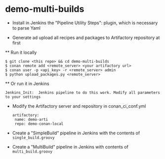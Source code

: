 # demo-multi-builds

* Install in Jenkins the "Pipeline Utility Steps": plugin, which is necessary to parse Yaml

* Generate ad upload all recipes and packages to Artifactory repository at first

** Run it locally
```
$ git clone <this repo> && cd demo-multi-builds
$ conan remote add <remote_server> <your artifactory url>   
$ conan user -p <api_key> -r <remote_server> admin
$ python upload_packages.py <remote_server> 
```
** Or run it in Jenkins
```
Jenkins_Init:  Jenkins pipeline to do this work. Modify all parameters to your settings
```

* Modify the Artifactory server and repository in conan_ci_conf.yml
  ```
  artifactory:
   name: demo-arti
   repo: demo-conan-local
   ```
   
* Create a "SimpleBuild" pipeline in Jenkins with the contents of ``single_build.groovy``
* Create a "MultiBuild" pipeline in Jenkins with contents of ``multi_build.groovy``


